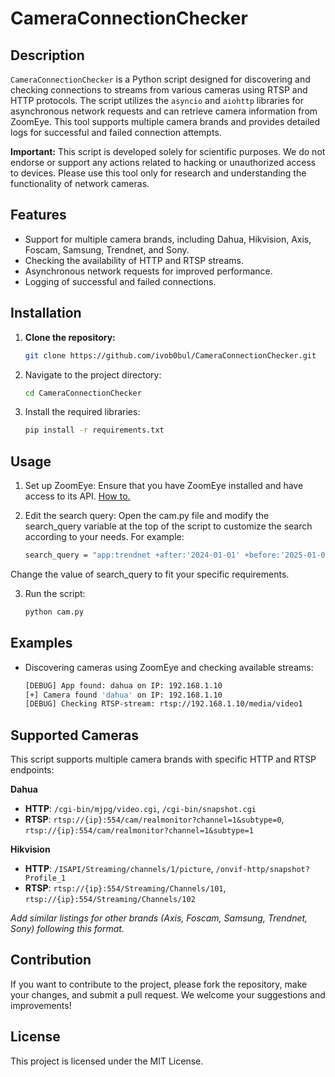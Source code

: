 # CameraConnectionChecker

## Description

`CameraConnectionChecker` is a Python script designed for discovering and checking connections to streams from various cameras using RTSP and HTTP protocols. The script utilizes the `asyncio` and `aiohttp` libraries for asynchronous network requests and can retrieve camera information from ZoomEye. This tool supports multiple camera brands and provides detailed logs for successful and failed connection attempts.

**Important:** This script is developed solely for scientific purposes. We do not endorse or support any actions related to hacking or unauthorized access to devices. Please use this tool only for research and understanding the functionality of network cameras.

## Features

- Support for multiple camera brands, including Dahua, Hikvision, Axis, Foscam, Samsung, Trendnet, and Sony.
- Checking the availability of HTTP and RTSP streams.
- Asynchronous network requests for improved performance.
- Logging of successful and failed connections.

## Installation

1. **Clone the repository:**

   ```bash
   git clone https://github.com/ivob0bul/CameraConnectionChecker.git

2. Navigate to the project directory:
	
	```bash
	cd CameraConnectionChecker

3. Install the required libraries:

	```bash
	pip install -r requirements.txt

## Usage
1. Set up ZoomEye:
	Ensure that you have ZoomEye installed and have access to its API. [How to.](https://pypi.org/project/zoomeye/)

2. Edit the search query:
	Open the cam.py file and modify the search_query variable at the top of the script to customize the search according to your needs. For example:

	```bash
	search_query = "app:trendnet +after:'2024-01-01' +before:'2025-01-01'"

Change the value of search_query to fit your specific requirements.

3. Run the script:

	```bash
	python cam.py

## Examples
- Discovering cameras using ZoomEye and checking available streams:

	```bash
	[DEBUG] App found: dahua on IP: 192.168.1.10
	[+] Camera found 'dahua' on IP: 192.168.1.10
	[DEBUG] Checking RTSP-stream: rtsp://192.168.1.10/media/video1

## Supported Cameras
This script supports multiple camera brands with specific HTTP and RTSP endpoints:

**Dahua**
- **HTTP**: `/cgi-bin/mjpg/video.cgi`, `/cgi-bin/snapshot.cgi`
- **RTSP**: `rtsp://{ip}:554/cam/realmonitor?channel=1&subtype=0`, `rtsp://{ip}:554/cam/realmonitor?channel=1&subtype=1`

**Hikvision**
- **HTTP**: `/ISAPI/Streaming/channels/1/picture`, `/onvif-http/snapshot?Profile_1`
- **RTSP**: `rtsp://{ip}:554/Streaming/Channels/101`, `rtsp://{ip}:554/Streaming/Channels/102`

_Add similar listings for other brands (Axis, Foscam, Samsung, Trendnet, Sony) following this format._

## Contribution
If you want to contribute to the project, please fork the repository, make your changes, and submit a pull request. We welcome your suggestions and improvements!

## License
This project is licensed under the MIT License.
